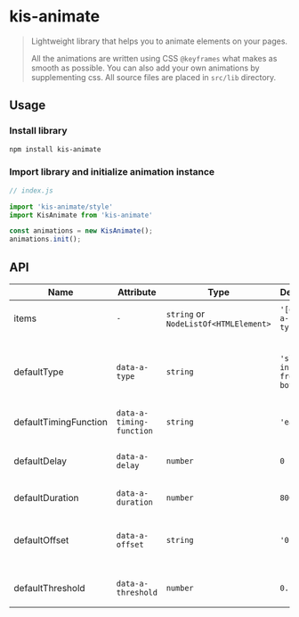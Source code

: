# kis-animate

> Lightweight library that helps you to animate elements on your pages.
> 
> All the animations are written using CSS `@keyframes` what makes as smooth as possible.
> You can also add your own animations by supplementing css. All source files are placed in `src/lib` directory.

## Usage

### Install library

```powershell
npm install kis-animate
```

### Import library and initialize animation instance
```javascript
// index.js

import 'kis-animate/style'
import KisAnimate from 'kis-animate'

const animations = new KisAnimate();
animations.init();
```


## API

| Name                  | Attribute                | Type                                  | Default                  | Description                                                                                                                                                                                 |
|-----------------------|--------------------------|---------------------------------------|--------------------------|---------------------------------------------------------------------------------------------------------------------------------------------------------------------------------------------|
| items                 | `-`                      | `string` or `NodeListOf<HTMLElement>` | `'[data-a-type]'`        | CSS selector or collection of items you want to animate.                                                                                                                                    |
| defaultType           | `data-a-type`            | `string`                              | `'slide-in-from-bottom'` | Name of the animation you want to use. Check [the list of animations available out of the box](/#animations).                                                                               |
| defaultTimingFunction | `data-a-timing-function` | `string`                              | `'ease'`                 | [Animation timing function](https://developer.mozilla.org/en-US/docs/Web/CSS/animation-timing-function "MDN").                                                                              |
| defaultDelay          | `data-a-delay`           | `number`                              | `0`                      | Delay in milliseconds after which the animation starts playing.                                                                                                                             |
| defaultDuration       | `data-a-duration`        | `number`                              | `800`                    | Animation duration in milliseconds.                                                                                                                                                         |
| defaultOffset         | `data-a-offset`          | `string`                              | `'0px'`                  | Allows you to trigger animation a bit later. Technically this is [IntersectionObserver rootMargin](https://developer.mozilla.org/en-US/docs/Web/API/IntersectionObserver/rootMargin "MDN"). |
| defaultThreshold      | `data-a-threshold`       | `number`                              | `0.1`                    | Technically this is [IntersectionObserver threshold](https://developer.mozilla.org/en-US/docs/Web/API/IntersectionObserver/rootMargin "MDN").                                               |
